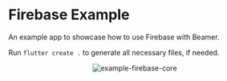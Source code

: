 # Firebase Example

An example app to showcase how to use Firebase with Beamer.

Run `flutter create .` to generate all necessary files, if needed.

<p align="center">
<img src="https://raw.githubusercontent.com/slovnicki/beamer/master/examples/firebase_core/example-firebase-core.gif" alt="example-firebase-core">
</p>
